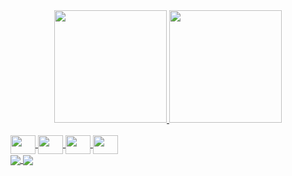 <div align="center">
  <a href="https://github.com/JoaoLucasViegas">
  <img height = "180em" src = "https://github-readme-stats.vercel.app/api?username=JoaoLucasViegas&show_icons=true&theme=shades-of-purple&include_all_commits=true&count_private=true" />
  <img height = "180em" src = "https://github-readme-stats.vercel.app/api/top-langs/?username=JoaoLucasViegas&layout=compact&theme=shades-of-purple" />
</div>
  
 <div style="display: inline_block"><br>
  <img align="center" height="30" width="40" src="https://cdn.jsdelivr.net/gh/devicons/devicon/icons/javascript/javascript-original.svg">
  <img align="center" height="30" width="40" src="https://cdn.jsdelivr.net/gh/devicons/devicon/icons/python/python-original.svg">
  <img align="center" height="30" width="40" src="https://cdn.jsdelivr.net/gh/devicons/devicon/icons/kotlin/kotlin-original.svg">
  <img align="center" height="30" width="40" src="https://cdn.jsdelivr.net/gh/devicons/devicon/icons/java/java-original.svg">
</div>
  
  <a href="https://github.com/JoaoLucasViegas/app-nyt-books">
  <img align="center" src="https://github-readme-stats.vercel.app/api/pin/?username=JoaoLucasViegas&repo=app-nyt-books" />
</a>
<a href="https://github.com/JoaoLucasViegas/app-kotlin-dice-roller">
  <img align="center" src="https://github-readme-stats.vercel.app/api/pin/?username=JoaoLucasViegas&repo=app-kotlin-dice-roller" />
</a>
